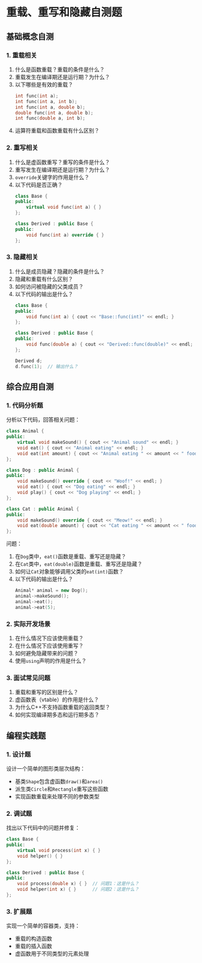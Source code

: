 # 重载、重写和隐藏自测题

## 基础概念自测

### 1. 重载相关
1. 什么是函数重载？重载的条件是什么？
2. 重载发生在编译期还是运行期？为什么？
3. 以下哪些是有效的重载？
   ```cpp
   int func(int a);
   int func(int a, int b);
   int func(int a, double b);
   double func(int a, double b);
   int func(double a, int b);
   ```
4. 运算符重载和函数重载有什么区别？

### 2. 重写相关
1. 什么是虚函数重写？重写的条件是什么？
2. 重写发生在编译期还是运行期？为什么？
3. `override`关键字的作用是什么？
4. 以下代码是否正确？
   ```cpp
   class Base {
   public:
       virtual void func(int a) { }
   };
   
   class Derived : public Base {
   public:
       void func(int a) override { }
   };
   ```

### 3. 隐藏相关
1. 什么是成员隐藏？隐藏的条件是什么？
2. 隐藏和重载有什么区别？
3. 如何访问被隐藏的父类成员？
4. 以下代码的输出是什么？
   ```cpp
   class Base {
   public:
       void func(int a) { cout << "Base::func(int)" << endl; }
   };
   
   class Derived : public Base {
   public:
       void func(double a) { cout << "Derived::func(double)" << endl; }
   };
   
   Derived d;
   d.func(1);  // 输出什么？
   ```

## 综合应用自测

### 1. 代码分析题
分析以下代码，回答相关问题：

```cpp
class Animal {
public:
    virtual void makeSound() { cout << "Animal sound" << endl; }
    void eat() { cout << "Animal eating" << endl; }
    void eat(int amount) { cout << "Animal eating " << amount << " food" << endl; }
};

class Dog : public Animal {
public:
    void makeSound() override { cout << "Woof!" << endl; }
    void eat() { cout << "Dog eating" << endl; }
    void play() { cout << "Dog playing" << endl; }
};

class Cat : public Animal {
public:
    void makeSound() override { cout << "Meow!" << endl; }
    void eat(double amount) { cout << "Cat eating " << amount << " food" << endl; }
};
```

问题：
1. 在`Dog`类中，`eat()`函数是重载、重写还是隐藏？
2. 在`Cat`类中，`eat(double)`函数是重载、重写还是隐藏？
3. 如何让`Cat`对象能够调用父类的`eat(int)`函数？
4. 以下代码的输出是什么？
   ```cpp
   Animal* animal = new Dog();
   animal->makeSound();
   animal->eat();
   animal->eat(5);
   ```

### 2. 实际开发场景
1. 在什么情况下应该使用重载？
2. 在什么情况下应该使用重写？
3. 如何避免隐藏带来的问题？
4. 使用`using`声明的作用是什么？

### 3. 面试常见问题
1. 重载和重写的区别是什么？
2. 虚函数表（vtable）的作用是什么？
3. 为什么C++不支持函数重载的返回类型？
4. 如何实现编译期多态和运行期多态？

## 编程实践题

### 1. 设计题
设计一个简单的图形类层次结构：
- 基类`Shape`包含虚函数`draw()`和`area()`
- 派生类`Circle`和`Rectangle`重写这些函数
- 实现函数重载来处理不同的参数类型

### 2. 调试题
找出以下代码中的问题并修复：

```cpp
class Base {
public:
    virtual void process(int x) { }
    void helper() { }
};

class Derived : public Base {
public:
    void process(double x) { }  // 问题1：这是什么？
    void helper(int x) { }      // 问题2：这是什么？
};
```

### 3. 扩展题
实现一个简单的容器类，支持：
- 重载的构造函数
- 重载的插入函数
- 虚函数用于不同类型的元素处理 